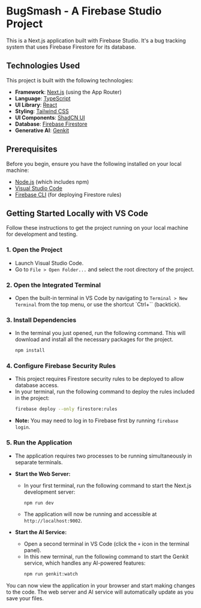 # BugSmash - A Firebase Studio Project

This is a Next.js application built with Firebase Studio. It's a bug tracking system that uses Firebase Firestore for its database.

## Technologies Used

This project is built with the following technologies:
- **Framework**: [Next.js](https://nextjs.org/) (using the App Router)
- **Language**: [TypeScript](https://www.typescriptlang.org/)
- **UI Library**: [React](https://react.dev/)
- **Styling**: [Tailwind CSS](https://tailwindcss.com/)
- **UI Components**: [ShadCN UI](https://ui.shadcn.com/)
- **Database**: [Firebase Firestore](https://firebase.google.com/docs/firestore)
- **Generative AI**: [Genkit](https://firebase.google.com/docs/genkit)

## Prerequisites

Before you begin, ensure you have the following installed on your local machine:
*   [Node.js](https://nodejs.org/en) (which includes npm)
*   [Visual Studio Code](https://code.visualstudio.com/)
*   [Firebase CLI](https://firebase.google.com/docs/cli) (for deploying Firestore rules)

## Getting Started Locally with VS Code

Follow these instructions to get the project running on your local machine for development and testing.

### 1. Open the Project
- Launch Visual Studio Code.
- Go to `File > Open Folder...` and select the root directory of the project.

### 2. Open the Integrated Terminal
- Open the built-in terminal in VS Code by navigating to `Terminal > New Terminal` from the top menu, or use the shortcut `Ctrl+\`` (backtick).

### 3. Install Dependencies
- In the terminal you just opened, run the following command. This will download and install all the necessary packages for the project.
  ```bash
  npm install
  ```

### 4. Configure Firebase Security Rules
- This project requires Firestore security rules to be deployed to allow database access.
- In your terminal, run the following command to deploy the rules included in the project:
  ```bash
  firebase deploy --only firestore:rules
  ```
- **Note:** You may need to log in to Firebase first by running `firebase login`.

### 5. Run the Application
- The application requires two processes to be running simultaneously in separate terminals.

- **Start the Web Server:**
  - In your first terminal, run the following command to start the Next.js development server:
    ```bash
    npm run dev
    ```
  - The application will now be running and accessible at `http://localhost:9002`.

- **Start the AI Service:**
  - Open a second terminal in VS Code (click the `+` icon in the terminal panel).
  - In this new terminal, run the following command to start the Genkit service, which handles any AI-powered features:
    ```bash
    npm run genkit:watch
    ```

You can now view the application in your browser and start making changes to the code. The web server and AI service will automatically update as you save your files.
